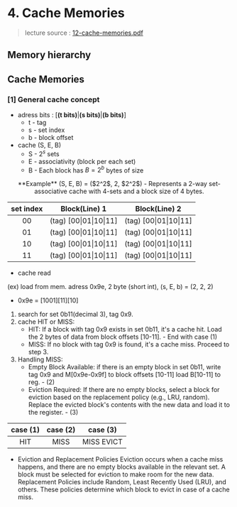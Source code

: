 # 4. Cache Memories
> lecture source : [12-cache-memories.pdf](https://www.cs.cmu.edu/afs/cs/academic/class/15213-f15/www/lectures/12-cache-memories.pdf)

## Memory hierarchy

## Cache Memories

### [1] General cache concept
- adress bits : [__(t bits)__|__(s bits)__|__(b bits)__]
  - t - tag
  - s - set index
  - b - block offset
- cache (S, E, B)
  - S - $2^s$ sets
  - E - associativity (block per each set)
  - B - Each block has $B = 2^b$ bytes of size
  
<p align="center">
**Example**
(S, E, B) = ($2^2$, 2, $2^2$)
  - Represents a 2-way set-associative cache with 4-sets and a block size of 4 bytes.

| set index |     Block(Line) 1      |      Block(Line) 2     |
|:---------:|:----------------------:|:----------------------:|
|     00    | (tag) [00\|01\|10\|11] | (tag) [00\|01\|10\|11] |
|     01    | (tag) [00\|01\|10\|11] | (tag) [00\|01\|10\|11] |
|     10    | (tag) [00\|01\|10\|11] | (tag) [00\|01\|10\|11] |
|     11    | (tag) [00\|01\|10\|11] | (tag) [00\|01\|10\|11] |
</p>

- cache read

(ex) load from mem. adress 0x9e, 2 byte (short int), (s, E, b) = (2, 2, 2)
  - 0x9e = [1001][11][10]
1. search for set 0b11(decimal 3), tag 0x9.
2. cache HIT or MISS:
    - HIT: If a block with tag 0x9 exists in set 0b11, it's a cache hit. Load the 2 bytes of data from block offsets [10-11]. - End with case (1)
    - MISS: If no block with tag 0x9 is found, it's a cache miss. Proceed to step 3.
3. Handling MISS:
    - Empty Block Available: if there is an empty block in set 0b11, write tag 0x9 and M[0x9e-0x9f] to block offsets [10-11] load B[10-11] to reg. - (2)
    - Eviction Required: If there are no empty blocks, select a block for eviction based on the replacement policy (e.g., LRU, random). Replace the evicted block's contents with the new data and load it to the register. - (3)
    
| case (1) | case (2) |  case (3)  |
|:--------:|:--------:|:----------:|
|    HIT   |   MISS   | MISS EVICT |

  - Eviction and Replacement Policies
Eviction occurs when a cache miss happens, and there are no empty blocks available in the relevant set. A block must be selected for eviction to make room for the new data.
Replacement Policies include Random, Least Recently Used (LRU), and others. These policies determine which block to evict in case of a cache miss.
